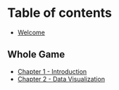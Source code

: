 # Table of contents

* [Welcome](README.md)

## Whole Game

* [Chapter 1 - Introduction](whole-game/chapter-1-introduction.md)
* [Chapter 2 - Data Visualization](whole-game/chapter-2-data-visualization.md)
